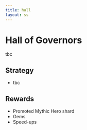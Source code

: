 ```yaml
---
title: hall
layout: ss
---
```

# Hall of Governors

tbc

## Strategy
- tbc

## Rewards
- Promoted Mythic Hero shard
- Gems
- Speed-ups